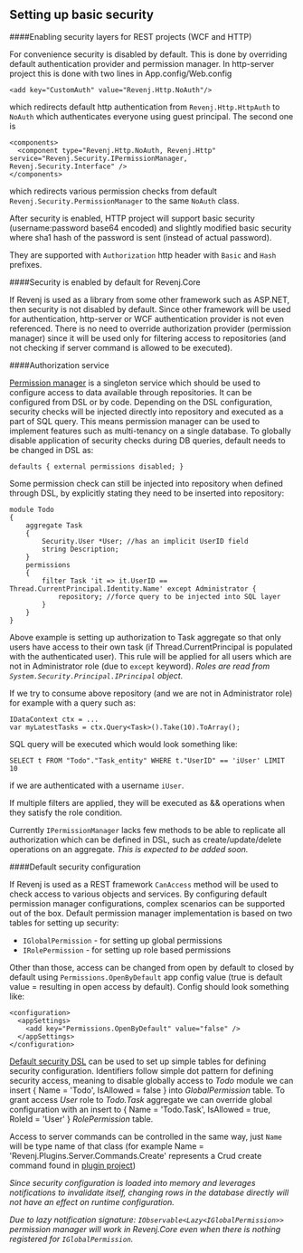## Setting up basic security

####Enabling security layers for REST projects (WCF and HTTP)

For convenience security is disabled by default. This is done by overriding default authentication provider and permission manager. In http-server project this is done with two lines in App.config/Web.config

    <add key="CustomAuth" value="Revenj.Http.NoAuth"/>

which redirects default http authentication from `Revenj.Http.HttpAuth` to `NoAuth` which authenticates everyone using guest principal. The second one is

    <components>
      <component type="Revenj.Http.NoAuth, Revenj.Http" service="Revenj.Security.IPermissionManager, Revenj.Security.Interface" />
    </components>

which redirects various permission checks from default `Revenj.Security.PermissionManager` to the same `NoAuth` class.

After security is enabled, HTTP project will support basic security (username:password base64 encoded) and slightly modified basic security where sha1 hash of the password is sent (instead of actual password).

They are supported with `Authorization` http header with `Basic` and `Hash` prefixes.

####Security is enabled by default for Revenj.Core

If Revenj is used as a library from some other framework such as ASP.NET, then security is not disabled by default. Since other framework will be used for authentication, http-server or WCF authentication provider is not even referenced. There is no need to override authorization provider (permission manager) since it will be used only for filtering access to repositories (and not checking if server command is allowed to be executed).

####Authorization service

[Permission manager](https://github.com/ngs-doo/revenj/blob/master/csharp/Core/Revenj.Security.Interface/IPermissionManager.cs) is a singleton service which should be used to configure access to data available through repositories. It can be configured from DSL or by code. Depending on the DSL configuration, security checks will be injected directly into repository and executed as a part of SQL query. This means permission manager can be used to implement features such as multi-tenancy on a single database. To globally disable application of security checks during DB queries, default needs to be changed in DSL as:

    defaults { external permissions disabled; }

Some permission check can still be injected into repository when defined through DSL, by explicitly stating they need to be inserted into repository:

    module Todo
    {
        aggregate Task
        {
            Security.User *User; //has an implicit UserID field
            string Description;
        }
        permissions
        {
            filter Task	'it => it.UserID == Thread.CurrentPrincipal.Identity.Name' except Administrator { 
                repository; //force query to be injected into SQL layer 
            }
        }
    }

Above example is setting up authorization to Task aggregate so that only users have access to their own task (if Thread.CurrentPrincipal is populated with the authenticated user). This rule will be applied for all users which are not in Administrator role (due to `except` keyword). *Roles are read from `System.Security.Principal.IPrincipal` object.*

If we try to consume above repository (and we are not in Administrator role) for example with a query such as:

    IDataContext ctx = ...
    var myLatestTasks = ctx.Query<Task>().Take(10).ToArray();

SQL query will be executed which would look something like:

    SELECT t FROM "Todo"."Task_entity" WHERE t."UserID" == 'iUser' LIMIT 10

if we are authenticated with a username `iUser`.  

If multiple filters are applied, they will be executed as && operations when they satisfy the role condition.

Currently `IPermissionManager` lacks few methods to be able to replicate all authorization which can be defined in DSL, such as create/update/delete operations on an aggregate. *This is expected to be added soon.*

####Default security configuration

If Revenj is used as a REST framework `CanAccess` method will be used to check access to various objects and services. By configuring default permission manager configurations, complex scenarios can be supported out of the box. Default permission manager implementation is based on two tables for setting up security:

 * `IGlobalPermission` - for setting up global permissions
 * `IRolePermission` - for setting up role based permissions

Other than those, access can be changed from open by default to closed by default using `Permissions.OpenByDefault` app config value (true is default value = resulting in open access by default). Config should look something like:

    <configuration>
      <appSettings>
        <add key="Permissions.OpenByDefault" value="false" />
      </appSettings>
    </configuration>

[Default security DSL](https://github.com/ngs-doo/revenj/blob/master/csharp/Core/Revenj.Security/DSL/Security.dsl) can be used to set up simple tables for defining security configuration. Identifiers follow simple dot pattern for defining security access, meaning to disable globally access to *Todo* module we can insert { Name = 'Todo', IsAllowed = false } into *GlobalPermission* table.
To grant access *User* role to *Todo.Task* aggregate we can override global configuration with an insert to { Name = 'Todo.Task', IsAllowed = true, RoleId = 'User' } *RolePermission* table.

Access to server commands can be controlled in the same way, just `Name` will be type name of that class (for example Name = 'Revenj.Plugins.Server.Commands.Create' represents a Crud create command found in [plugin project](https://github.com/ngs-doo/revenj/blob/master/csharp/Plugins/Revenj.Plugins.Server.Commands/CRUD/Create.cs))

*Since security configuration is loaded into memory and leverages notifications to invalidate itself, changing rows in the database directly will not have an effect on runtime configuration.* 

*Due to lazy notification signature: `IObservable<Lazy<IGlobalPermission>>` permission manager will work in Revenj.Core even when there is nothing registered for `IGlobalPermission`.*